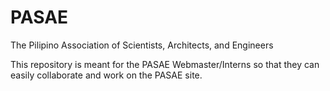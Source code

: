 PASAE
=====
The Pilipino Association of Scientists, Architects, and Engineers

This repository is meant for the PASAE Webmaster/Interns so that they can easily collaborate and work on the PASAE site.
